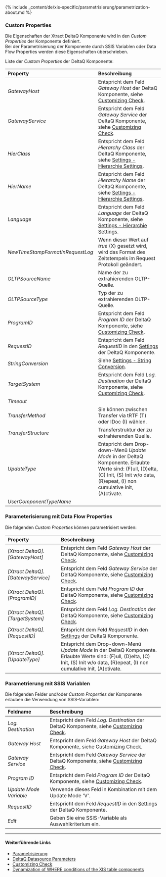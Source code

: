 
{% include _content/de/xis-specific/parametrisierung/parametrization-about.md  %}


### Custom Properties

Die Eigenschaften der Xtract DeltaQ Komponente wird in den *Custom Properties* der Komponente definiert. <br>
Bei der Parametrisierung der Komponente durch SSIS Variablen oder Data Flow Properties werden diese Eigenschaften überschrieben.

Liste der *Custom Properties* der DeltaQ Komponente:

|Property|Beschreibung|
|:----|:----|
| *GatewayHost* | Entspricht dem Feld *Gateway Host* der DeltaQ Komponente, siehe [Customizing Check](./customizing-check).|
| *GatewayService* | Entspricht dem Feld *Gateway Service* der DeltaQ Komponente, siehe [Customizing Check](./customizing-check).|
| *HierClass* | Entspricht dem Feld *Hierarchy Class* der DeltaQ Komponente, siehe [Settings - Hierarchie Settings](./extraktionseinstellungen#hierarchie-settings).|
| *HierName* | Entspricht dem Feld *Hierarchy Name* der DeltaQ Komponente, siehe [Settings - Hierarchie Settings](./extraktionseinstellungen#hierarchie-settings). |
| *Language* | Entspricht dem Feld *Language* der DeltaQ Komponente, siehe [Settings - Hierarchie Settings](./extraktionseinstellungen#hierarchie-settings).|
| *NewTimeStampFormatInRequestLog* | Wenn dieser Wert auf *true* (X) gesetzt wird, wird das Format des Zeitstempels im Request Protokoll geändert.|
| *OLTPSourceName* | Name der zu extrahierenden OLTP-Quelle.|
| *OLTPSourceType* | Typ der zu extrahierenden OLTP-Quelle.|
| *ProgramID* | Entspricht dem Feld *Program ID* der DeltaQ Komponente, siehe [Customizing Check](./customizing-check).|
| *RequestID* | Entspricht dem Feld *RequestID* in den [Settings](./extraktionseinstellungen) der DeltaQ Komponente.|
| *StringConversion* | Siehe [Settings - String Conversion](./extraktionseinstellungen#string-conversion).|
| *TargetSystem* | Entspricht dem Feld *Log. Destination* der DeltaQ Komponente, siehe [Customizing Check](./customizing-check).|
| *Timeout* | |
| *TransferMethod* | Sie können zwischen Transfer via tRTF (T) oder IDoc (I) wählen.|
| *TransferStructure* | Transferstruktur der zu extrahierenden Quelle.|
| *UpdateType* | Entspricht dem Drop-down-Menü *Update Mode* in der DeltaQ Komponente. Erlaubte Werte sind: (F)ull, (D)elta, (C) Init, (S) Init w/o data, (R)epeat, (I) non cumulative Init, (A)ctivate.|
| *UserComponentTypeName* | |

### Parameterisierung mit Data Flow Properties
Die folgenden *Custom Properties* können parametrisiert werden:

|Property|Beschreibung|
|:----|:----|
| *[Xtract DeltaQ].[GatewayHost]*|Entspricht dem Feld *Gateway Host* der DeltaQ Komponente, siehe [Customizing Check](./customizing-check).|
| *[Xtract DeltaQ].[GatewayService]*|Entspricht dem Feld *Gateway Service* der DeltaQ Komponente, siehe [Customizing Check](./customizing-check).|
| *[Xtract DeltaQ].[ProgramID]*|Entspricht dem Feld *Program ID* der DeltaQ Komponente, siehe [Customizing Check](./customizing-check).|
| *[Xtract DeltaQ].[TargetSystem]*|Entspricht dem Feld *Log. Destination* der DeltaQ Komponente, siehe [Customizing Check](./customizing-check).|
| *[Xtract DeltaQ].[RequestID]*|Entspricht dem Feld *RequestID* in den [Settings](./extraktionseinstellungen) der DeltaQ Komponente.|
| *[Xtract DeltaQ].[UpdateType]*|Entspricht dem Drop-down-Menü *Update Mode* in der DeltaQ Komponente. Erlaubte Werte sind: (F)ull, (D)elta, (C) Init, (S) Init w/o data, (R)epeat, (I) non cumulative Init, (A)ctivate.  |


### Parametrierung mit SSIS Variablen
Die folgenden Felder und/oder *Custom Properties* der Komponente erlauben die Verwendung von SSIS-Variablen:

|Feldname|Beschreibung|
|:----|:----|
| *Log. Destination*| Entspricht dem Feld *Log. Destination* der DeltaQ Komponente, siehe [Customizing Check](./customizing-check).|
| *Gateway Host*| Entspricht dem Feld *Gateway Host* der DeltaQ Komponente, siehe [Customizing Check](./customizing-check).|
| *Gateway Service*|Entspricht dem Feld *Gateway Service* der DeltaQ Komponente, siehe [Customizing Check](./customizing-check).|
| *Program ID*|Entspricht dem Feld *Program ID* der DeltaQ Komponente, siehe [Customizing Check](./customizing-check).|
| *Update Mode Variable*| Verwende dieses Feld in Kombination mit dem Update Mode 'V'.|
| *RequestID*|Entspricht dem Feld *RequestID* in den [Settings](./extraktionseinstellungen) der DeltaQ Komponente.|
| *Edit*| Geben Sie eine SSIS-Variable als Auswahlkriterium ein.|


****
#### Weiterführende Links
- [Parametrisierung](../parametrisierung) 
- [DeltaQ Datasource Parameters](./datasource-parameter) 
- [Customizing Check](./customizing-check) 
- [Dynamization of WHERE conditions of the XIS table components](https://kb.theobald-software.com/xtract-is/Dynamization-of-WHERE-conditions-of-the-XIS-table-components)
